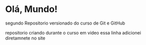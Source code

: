 # Olá, Mundo!
 segundo Repositorio versionado do curso de Git e GitHub

 repositorio criando durante o curso em video
 essa linha adicionei diretamnete no site
